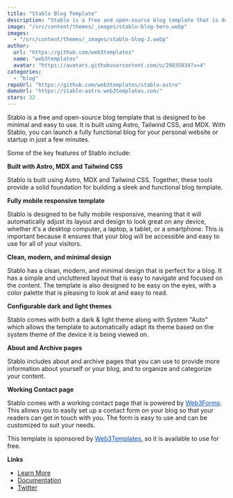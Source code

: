 ```yaml
---
title: "Stablo Blog Template"
description: "Stablo is a free and open-source blog template that is designed to be minimal and easy to use. It is built using Astro, Tailwind CSS, and MDX."
image: "/src/content/themes/_images/stablo-blog-hero.webp"
images:
  - "/src/content/themes/_images/stablo-blog-2.webp"
author:
  url: "https://github.com/web3templates"
  name: "web3templates"
  avatar: "https://avatars.githubusercontent.com/u/29835034?v=4"
categories:
  - "blog"
repoUrl: "https://github.com/web3templates/stablo-astro"
demoUrl: "https://stablo-astro.web3templates.com/"
stars: 32
---
```


<p>
  Stablo is a free and open-source blog template that is designed to be minimal and easy to use. It
  is built using Astro, Tailwind CSS, and MDX. With Stablo, you can launch a fully functional blog
  for your personal website or startup in just a few minutes.
</p>
<p>Some of the key features of Stablo include:</p>
<p><strong>Built with Astro, MDX and Tailwind CSS</strong></p>
<p>
  Stablo is built using Astro, MDX and Tailwind CSS. Together, these tools provide a solid
  foundation for building a sleek and functional blog template.
</p>
<p><strong>Fully mobile responsive template</strong></p>
<p>
  Stablo is designed to be fully mobile responsive, meaning that it will automatically adjust its
  layout and design to look great on any device, whether it's a desktop computer, a laptop, a
  tablet, or a smartphone. This is important because it ensures that your blog will be accessible
  and easy to use for all of your visitors.
</p>
<p><strong>Clean, modern, and minimal design</strong></p>
<p>
  Stablo has a clean, modern, and minimal design that is perfect for a blog. It has a simple and
  uncluttered layout that is easy to navigate and focused on the content. The template is also
  designed to be easy on the eyes, with a color palette that is pleasing to look at and easy to
  read.
</p>
<p><strong>Configurable dark and light themes</strong></p>
<p>
  Stablo comes with both a dark &amp; light theme along with System "Auto" which allows the template
  to automatically adapt its theme based on the system theme of the device it is being viewed on.
</p>
<p><strong>About and Archive pages</strong></p>
<p>
  Stablo includes about and archive pages that you can use to provide more information about
  yourself or your blog, and to organize and categorize your content.
</p>
<p><strong>Working Contact page</strong></p>
<p>
  Stablo comes with a working contact page that is powered by&nbsp;<a
    href="https://web3forms.com/"
    rel="noopener noreferrer"
    target="_blank"
    style="color: rgb(9, 78, 192);"
    >Web3Forms</a
  >. This allows you to easily set up a contact form on your blog so that your readers can get in
  touch with you. The form is easy to use and can be customized to suit your needs.
</p>
<p>
  This template is sponsored by&nbsp;<a
    href="https://web3templates.com/"
    rel="noopener noreferrer"
    target="_blank"
    style="color: rgb(9, 78, 192);"
    >Web3Templates</a
  >, so it is available to use for free.
</p>
<p><strong>Links</strong></p>
<ul>
  <li>
    <a
      href="https://web3templates.com/templates/stablo-minimal-blog-website-template"
      rel="noopener noreferrer"
      target="_blank"
      >Learn More</a
    >
  </li>
  <li>
    <a href="https://docs.web3templates.com/" rel="noopener noreferrer" target="_blank"
      >Documentation</a
    >
  </li>
  <li>
    <a href="https://twitter.com/surjithctly" rel="noopener noreferrer" target="_blank">Twitter</a>
  </li>
</ul>
